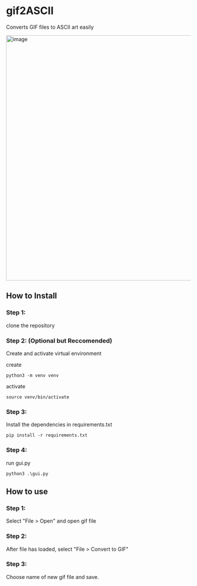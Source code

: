 # gif2ASCII
Converts GIF files to ASCII art easily

<img width="840" height="669" alt="image" src="https://github.com/user-attachments/assets/1c562578-6c90-46de-8711-c86de1492a31" />


## How to Install

### Step 1:
clone the repository

### Step 2: (Optional but Reccomended)
Create and activate virtual environment

create
```
python3 -m venv venv
```
activate
```
source venv/bin/activate
```
### Step 3:
Install the dependencies in requirements.txt
```
pip install -r requirements.txt
```
### Step 4:
run gui.py
```
python3 .\gui.py
```

## How to use

### Step 1:
Select "File > Open" and open gif file

### Step 2:
After file has loaded, select "File > Convert to GIF"

### Step 3:
Choose name of new gif file and save.

